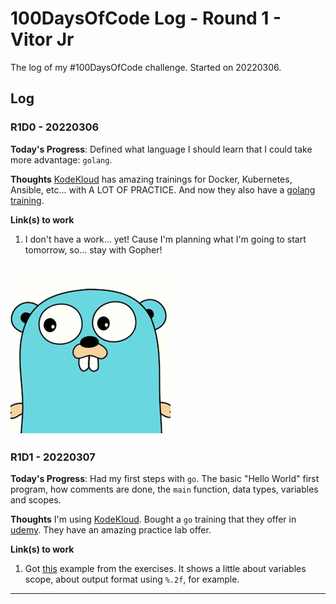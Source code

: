 # 100DaysOfCode Log - Round 1 - Vitor Jr

The log of my #100DaysOfCode challenge. Started on 20220306.

## Log

### R1D0 - 20220306
**Today's Progress**: Defined what language I should learn that I could take more advantage: `golang`.

**Thoughts** [KodeKloud](https://kodekloud.com/) has amazing trainings for Docker, Kubernetes, Ansible, etc... with A LOT OF PRACTICE. And now they also have a [golang training](https://www.udemy.com/course/golang-for-beginners/).

**Link(s) to work**
1. I don't have a work... yet! Cause I'm planning what I'm going to start tomorrow, so... stay with Gopher!

![That's golang Gopher mascot](./img/gopher.png "Ready for some action.")
---
### R1D1 - 20220307
**Today's Progress**: Had my first steps with `go`. The basic "Hello World" first program, how comments are done, the `main` function, data types, variables and scopes.

**Thoughts** I'm using [KodeKloud](https://kodekloud.com/). Bought a `go` training that they offer in [udemy](https://www.udemy.com/course/golang-for-beginners/). They have an amazing practice lab offer.

**Link(s) to work**
1. Got [this](https://go.dev/play/p/5tteqsEYh5E) example from the exercises. It shows a little about variables scope, about output format using `%.2f`, for example.
---

<!---
# 100 Days Of Code - Log


### Day 0: February 30, 2016 (Example 1)
##### (delete me or comment me out)

**Today's Progress**: Fixed CSS, worked on canvas functionality for the app.

**Thoughts:** I really struggled with CSS, but, overall, I feel like I am slowly getting better at it. Canvas is still new for me, but I managed to figure out some basic functionality.

**Link to work:** [Calculator App](http://www.example.com)

### Day 0: February 30, 2016 (Example 2)
##### (delete me or comment me out)

**Today's Progress**: Fixed CSS, worked on canvas functionality for the app.

**Thoughts**: I really struggled with CSS, but, overall, I feel like I am slowly getting better at it. Canvas is still new for me, but I managed to figure out some basic functionality.

**Link(s) to work**: [Calculator App](http://www.example.com)

### Day 0: 20220306

**Today's Progress**: Defined what language I should learn that I could take more advantage: `golang`.

**Thoughts** [KodeKloud](https://kodekloud.com/) has amazing trainings for Docker, Kubernetes, Ansible, etc... with A LOT OF PRACTICE. And now they also have a [golang training](https://www.udemy.com/course/golang-for-beginners/).

**Link(s) to work**
1. I don't have a work... yet! Cause I'm planning what I'm going to start tomorrow, so... stay with Gopher!

![That's golang Gopher mascot](./img/gopher.png "Ready for some action.")
--->
